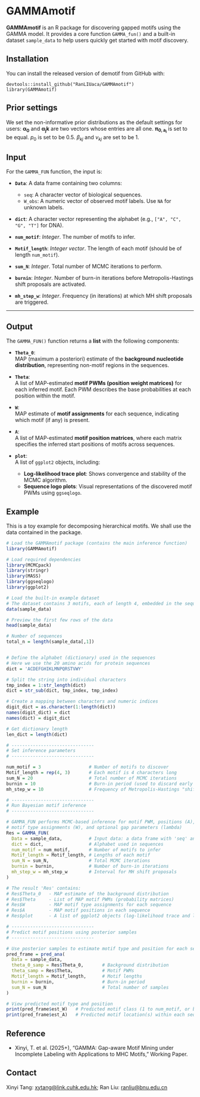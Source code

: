 # GAMMAmotif
**GAMMAmotif** is an R package for discovering gapped motifs using the GAMMA model. It provides a core function `GAMMA_fun()` and a built-in dataset `sample_data` to help users quickly get started with motif discovery.

## Installation
You can install the released version of demotif from GitHub with:
```
devtools::install_github("RanLIUaca/GAMMAmotif")
library(GAMMAmotif) 
```

## Prior settings
We set the non-informative prior distributions as the default settings for users: $\boldsymbol{\alpha_0}$ and $\boldsymbol{\alpha_jk}$ are two vectors whose entries are all one. $\boldsymbol{\pi_{0,a_i}}$ is set to be equal. $p_0$ is set to be 0.5. $\beta_{kj}$ and $\nu_{kj}$ are set to be 1.

## Input

For the `GAMMA_FUN` function, the input is:

- **`Data`**: A data frame containing two columns:
  - `seq`: A character vector of biological sequences.
  - `W_obs`: A numeric vector of observed motif labels. Use `NA` for unknown labels.

- **`dict`**: A character vector representing the alphabet (e.g., `["A", "C", "G", "T"]` for DNA).

- **`num_motif`**: *Integer*. The number of motifs to infer.

- **`Motif_length`**: *Integer vector*. The length of each motif (should be of length `num_motif`).

- **`sum_N`**: *Integer*. Total number of MCMC iterations to perform.

- **`burnin`**: *Integer*. Number of burn-in iterations before Metropolis-Hastings shift proposals are activated.

- **`mh_step_w`**: *Integer*. Frequency (in iterations) at which MH shift proposals are triggered.

---

##  Output

The `GAMMA_FUN()` function returns a **list** with the following components:

- **`Theta_0`**:  
  MAP (maximum a posteriori) estimate of the **background nucleotide distribution**, representing non-motif regions in the sequences.

- **`Theta`**:  
  A list of MAP-estimated **motif PWMs (position weight matrices)** for each inferred motif. Each PWM describes the base probabilities at each position within the motif.

- **`W`**:  
  MAP estimate of **motif assignments** for each sequence, indicating which motif (if any) is present.

- **`A`**:  
  A list of MAP-estimated **motif position matrices**, where each matrix specifies the inferred start positions of motifs across sequences.

- **`plot`**:  
  A list of `ggplot2` objects, including:
  - **Log-likelihood trace plot**: Shows convergence and stability of the MCMC algorithm.
  - **Sequence logo plots**: Visual representations of the discovered motif PWMs using `ggseqlogo`.



## Example
This is a toy example for decomposing hierarchical motifs. We shall use the data contained in the package.
``` R
# Load the GAMMAmotif package (contains the main inference function)
library(GAMMAmotif)

# Load required dependencies
library(MCMCpack)  
library(stringr)    
library(MASS)       
library(ggseqlogo)  
library(ggplot2)    

# Load the built-in example dataset
# The dataset contains 3 motifs, each of length 4, embedded in the sequences
data(sample_data)

# Preview the first few rows of the data
head(sample_data)

# Number of sequences
total_n = length(sample_data[,1])


# Define the alphabet (dictionary) used in the sequences
# Here we use the 20 amino acids for protein sequences
dict = 'ACDEFGHIKLMNPQRSTVWY'

# Split the string into individual characters
tmp_index = 1:str_length(dict)
dict = str_sub(dict, tmp_index, tmp_index)

# Create a mapping between characters and numeric indices
digit_dict = as.character(1:length(dict))
names(digit_dict) = dict
names(dict) = digit_dict

# Get dictionary length
len_dict = length(dict)

# -------------------------------
# Set inference parameters
# -------------------------------

num_motif = 3                  # Number of motifs to discover
Motif_length = rep(4, 3)       # Each motif is 4 characters long
sum_N = 20                     # Total number of MCMC iterations
burnin = 10                    # Burn-in period (used to discard early samples)
mh_step_w = 10                 # Frequency of Metropolis-Hastings "shift" proposals

# -------------------------------
# Run Bayesian motif inference
# -------------------------------

# GAMMA_FUN performs MCMC-based inference for motif PWM, positions (A),
# motif type assignments (W), and optional gap parameters (lambda)
Res = GAMMA_FUN(
  Data = sample_data,          # Input data: a data frame with 'seq' and 'W_obs'
  dict = dict,                 # Alphabet used in sequences
  num_motif = num_motif,       # Number of motifs to infer
  Motif_length = Motif_length, # Lengths of each motif
  sum_N = sum_N,               # Total MCMC iterations
  burnin = burnin,             # Number of burn-in iterations
  mh_step_w = mh_step_w        # Interval for MH shift proposals
)

# The result 'Res' contains:
# Res$Theta_0   - MAP estimate of the background distribution
# Res$Theta     - List of MAP motif PWMs (probability matrices)
# Res$W         - MAP motif type assignments for each sequence
# Res$A         - MAP motif positions in each sequence
# Res$plot      - A list of ggplot2 objects (log-likelihood trace and logo plots)

# -------------------------------
# Predict motif positions using posterior samples
# -------------------------------

# Use posterior samples to estimate motif type and position for each sequence
pred_frame = pred_ana(
  Data = sample_data,
  theta_0_samp = Res$Theta_0,       # Background distribution
  theta_samp = Res$Theta,           # Motif PWMs
  Motif_length = Motif_length,      # Motif lengths
  burnin = burnin,                  # Burn-in period
  sum_N = sum_N                     # Total number of samples
)

# View predicted motif type and position
print(pred_frame$est_W)   # Predicted motif class (1 to num_motif, or background)
print(pred_frame$est_A)   # Predicted motif location(s) within each sequence

```

## Reference
-   Xinyi, T. et al. (2025+), “GAMMA: Gap-aware Motif Mining under Incomplete Labeling with Applications to MHC Motifs,” Working Paper.

## Contact
Xinyi Tang: xytang@link.cuhk.edu.hk; Ran Liu: ranliu@bnu.edu.cn
